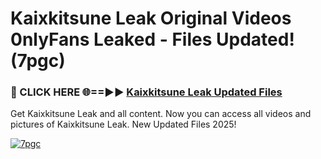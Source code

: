# Kaixkitsune Leak Original Videos 0nlyFans Leaked - Files Updated! (7pgc)

<h3>🔴 CLICK HERE 🌐==►► <a href="https://tinyurl.com/ehrbuxhb" rel="nofollow">Kaixkitsune Leak Updated Files</a></h3>

Get Kaixkitsune Leak and all content. Now you can access all videos and pictures of Kaixkitsune Leak. New Updated Files 2025!

[![7pgc](https://i.imgur.com/lVYEuWS.gif)](https://tinyurl.com/ehrbuxhb)
